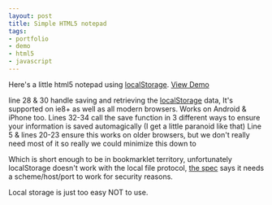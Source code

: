 ```yaml
--- 
layout: post 
title: Simple HTML5 notepad 
tags:
- portfolio
- demo
- html5
- javascript
--- 
```


Here's a little html5 notepad using [localStorage](http://caniuse.com/#namevalue-storage). [View Demo](http://demos.jkirchartz.com/HTML5notepad.html)  

<script src="https://gist.github.com/1394920.js?file=html5%20notepad">
</script>

line 28 & 30 handle saving and retrieving the
[localStorage](http://en.wikipedia.org/wiki/Web_Storage) data, It's supported
on ie8+ as well as all modern browsers. Works on Android & iPhone too. Lines
32-34 call the save function in 3 different ways to ensure your information is
saved automagically (I get a little paranoid like that) Line 5 & lines 20-23
ensure this works on older browsers, but we don't really need most of it so
really we could minimize this down to

<script src="https://gist.github.com/1394920.js?file=html5notepad-small">
</script>

Which is short enough to be in bookmarklet territory, unfortunately
localStorage doesn't work with the local file protocol, [the
spec](http://dev.w3.org/html5/webstorage/#the-localstorage-attribute) says it
needs a scheme/host/port to work for security reasons.

Local storage is just too easy NOT to use.
